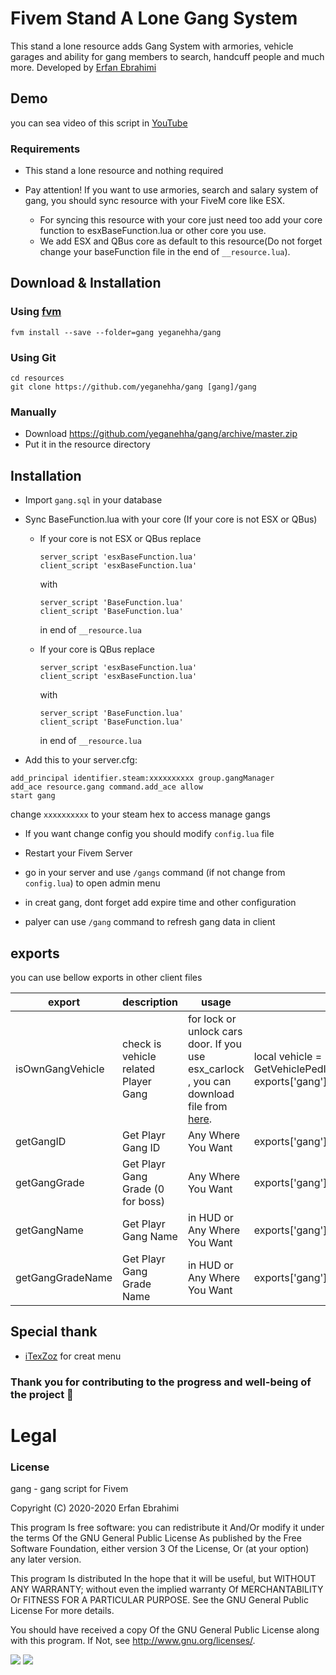 # Fivem Stand A Lone Gang System

This stand a lone resource adds Gang System with armories, vehicle garages and ability for gang members to search, handcuff people and much more.
Developed by [Erfan Ebrahimi](http://erfanebrahimi.ir)

## Demo
you can sea video of this script in [YouTube](https://www.youtube.com/watch?v=7YaAn2Q8k2A)

### Requirements
* This stand a lone resource and nothing required

* Pay attention! If you want to use armories, search and salary system of gang, you should sync resource with your FiveM core like ESX.
  * For syncing this resource with your core just need too add your core function to esxBaseFunction.lua or other core you use.
  * We add ESX and QBus core as default to this resource(Do not forget change your baseFunction file in the end of `__resource.lua`).
  
## Download & Installation

### Using [fvm](https://github.com/qlaffont/fvm-installer)
```
fvm install --save --folder=gang yeganehha/gang
```

### Using Git
```
cd resources
git clone https://github.com/yeganehha/gang [gang]/gang
```

### Manually
- Download https://github.com/yeganehha/gang/archive/master.zip
- Put it in the resource directory


## Installation
- Import `gang.sql` in your database
- Sync BaseFunction.lua with your core (If your core is not ESX or QBus)
   * If your core is not ESX or QBus replace 
		```
		server_script 'esxBaseFunction.lua'
		client_script 'esxBaseFunction.lua'
		```
		with 
		```
		server_script 'BaseFunction.lua'
		client_script 'BaseFunction.lua'
		```
		in end of `__resource.lua`

   * If your core is QBus replace
		```
		server_script 'esxBaseFunction.lua'
		client_script 'esxBaseFunction.lua'
		```
		with 
		```
		server_script 'BaseFunction.lua'
		client_script 'BaseFunction.lua'
		```
		in end of `__resource.lua`

- Add this to your server.cfg:

```
add_principal identifier.steam:xxxxxxxxxx group.gangManager
add_ace resource.gang command.add_ace allow
start gang
```
change `xxxxxxxxxx` to your steam hex to access manage gangs 

- If you want change config you should modify `config.lua` file

- Restart your Fivem Server

- go in your server and use `/gangs` command (if not change from `config.lua`) to open admin menu

- in creat gang, dont forget add expire time and other configuration

- palyer can use `/gang` command to refresh gang data in client


## exports
you can use bellow exports in other client files

 | export	                      	| description                  			| usage 						| Example 																|
 |------------------------------	|---------------------------------------|-------------------------------|-----------------------------------------------------------------------|
 | isOwnGangVehicle                 | check is vehicle related Player Gang	| for lock or unlock cars door. If you use esx_carlock , you can download file from [here](https://forum.cfx.re/t/fivem-gang-system-script/2086523/227).	| local vehicle = GetVehiclePedIsIn(PlayerPedId()) exports['gang']:isOwnGangVehicle(vehicle)	|
 | getGangID					 	| Get Playr Gang ID						| Any Where You Want      		| exports['gang']:getGangID()											|
 | getGangGrade                     | Get Playr Gang Grade (0 for boss)		| Any Where You Want        	| exports['gang']:getGangGrade()										|
 | getGangName                    	| Get Playr Gang Name 					| in HUD or Any Where You Want	| exports['gang']:getGangName()											|
 | getGangGradeName                 | Get Playr Gang Grade Name 			| in HUD or Any Where You Want	| exports['gang']:getGangGradeName()									|


## Special thank
- [iTexZoz](https://github.com/iTexZoz/RageUI) for creat menu

### Thank you for contributing to the progress and well-being of the project 🖤


# Legal
### License
gang - gang script for Fivem

Copyright (C) 2020-2020 Erfan Ebrahimi

This program Is free software: you can redistribute it And/Or modify it under the terms Of the GNU General Public License As published by the Free Software Foundation, either version 3 Of the License, Or (at your option) any later version.

This program Is distributed In the hope that it will be useful, but WITHOUT ANY WARRANTY; without even the implied warranty Of MERCHANTABILITY Or FITNESS FOR A PARTICULAR PURPOSE. See the GNU General Public License For more details.

You should have received a copy Of the GNU General Public License along with this program. If Not, see http://www.gnu.org/licenses/.

![](https://komarev.com/ghpvc/?username=yeganehha-allrepo&label=Repositories%20views&color=0e75b6&style=flat)
![](https://komarev.com/ghpvc/?username=yeganehha-gangrepo&label=Repositories%20views&color=0e75b6&style=flat)
